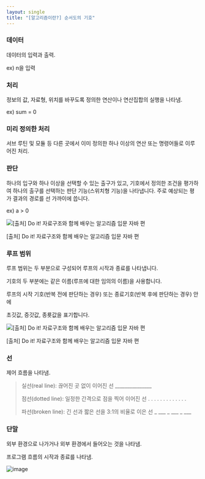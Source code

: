 ```yaml
---
layout: single
title: "[알고리즘이란?] 순서도의 기호"
---
```


### 데이터

데이터의 입력과 출력.

ex) n을 입력

### 처리

정보의 값, 자료형, 위치를 바꾸도록 정의한 연산이나 연산집합의 실행을 나타냄.

ex) sum = 0

### 미리 정의한 처리

서브 루틴 및 모듈 등 다른 곳에서 이미 정의한 하나 이상의 연산 또는 명령어들로 이루어진 처리. 

### 판단

하나의 입구와 하나 이상을 선택할 수 있는 출구가 있고, 기호에서 정의한 조건을 평가하여 하나의 출구를 선택하는 판단 기능(스위치형 기능)을 나타냅니다. 주로 예상되는 평가 결과의 경로를 선 가까이에 씁니다.

ex) a > 0

![[출처] Do it! 자료구조와 함께 배우는 알고리즘 입문 자바 편](https://user-images.githubusercontent.com/58998646/141792899-9a075f22-9fd3-4403-ad4a-c8693d2b3c7d.png)

[출처] Do it! 자료구조와 함께 배우는 알고리즘 입문 자바 편

### 루프 범위

루프 범위는 두 부분으로 구성되어 루프의 시작과 종료를 나타냅니다.

기호의 두 부분에는 같은 이름(루프에 대한 임의의 이름)을 사용합니다.

루프의 시작 기호(반복 전에 판단하는 경우) 또는 종료기호(반복 후에 판단하는 경우) 안에

초깃값, 증갓값, 종룟값을 표기합니다.

![[출처] Do it! 자료구조와 함께 배우는 알고리즘 입문 자바 편](https://user-images.githubusercontent.com/58998646/141797140-7bbf44be-9e9a-47f3-bc94-6ee525a893b3.png)

[출처] Do it! 자료구조와 함께 배우는 알고리즘 입문 자바 편

### 선

제어 흐름을 나타냄. 

> 실선(real line): 끊어진 곳 없이 이어진 선                                                  _______________
> 
> 점선(dotted line): 일정한 간격으로 점을 찍어 이어진 선                          . . . . . . . . . . . . .
> 
> 파선(broken line): 긴 선과 짧은 선을 3:1의 비율로 이은 선                      _ ___ _ ___ _ ___
> 

### 단말

외부 환경으로 나가거나 외부 환경에서 들어오는 것을 나타냄. 

프로그램 흐름의 시작과 종료를 나타냄. 

![image](https://user-images.githubusercontent.com/58998646/141798678-fc8f2cbd-5ebd-4886-89a7-745c7e409123.png)